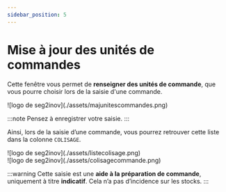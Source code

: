 ```yaml
---
sidebar_position: 5
---
```


# Mise à jour des unités de commandes

Cette fenêtre vous permet de **renseigner des unités de commande**, que vous pourre choisir lors de la saisie d'une commande. 

<div className="contenaireImg">
    ![logo de seg2inov](./assets/majunitescommandes.png)
    </div>

:::note
Pensez à enregistrer votre saisie.
:::

Ainsi, lors de la saisie d’une commande, vous pourrez retrouver cette liste dans la colonne ```COLISAGE```. 

<div className="contenaireImg">
    ![logo de seg2inov](./assets/listecolisage.png)
    </div>

<div className="contenaireImg">
    ![logo de seg2inov](./assets/colisagecommande.png)
    </div>

:::warning
Cette saisie est une **aide à la préparation de commande**, uniquement à titre **indicatif**. Cela n’a pas d’incidence sur les stocks. 
:::